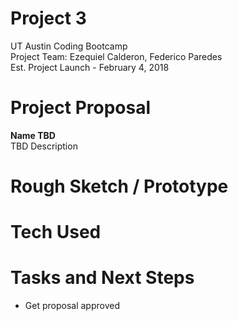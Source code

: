  # Project 3
 UT Austin Coding Bootcamp \
 Project Team: Ezequiel Calderon, Federico Paredes \
 Est. Project Launch - February 4, 2018
 
 # Project Proposal
 
 **Name TBD** \
TBD Description

 
 # Rough Sketch / Prototype
 
 
 # Tech Used

 
 # Tasks and Next Steps
 - Get proposal approved
